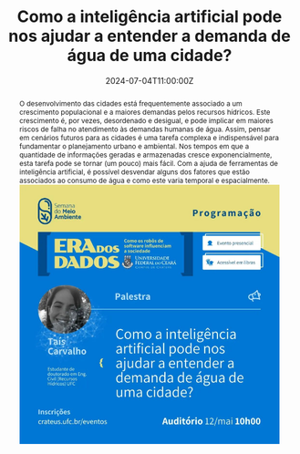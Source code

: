---
title: 'Como a inteligência artificial pode nos ajudar a entender a demanda de água de uma cidade?'

event: Semana do Meio Ambiente
event_url: https://sistemas.crateus.ufc.br/eventos/evento/250

location: Crateús, Brazil
address:
  country: Brazil

summary: 'O desenvolvimento das cidades está frequentemente associado a um crescimento populacional e a maiores demandas pelos recursos hídricos. Com a ajuda de ferramentas de inteligência artificial, é possível desvendar alguns dos fatores que estão associados ao consumo de água e como este varia temporal e espacialmente.'
abstract: 'O desenvolvimento das cidades está frequentemente associado a um crescimento populacional e a maiores demandas pelos recursos hídricos. Este crescimento é, por vezes, desordenado e desigual, e pode implicar em maiores riscos de falha no atendimento às demandas humanas de água. Assim, pensar em cenários futuros para as cidades é uma tarefa complexa e indispensável para fundamentar o planejamento urbano e ambiental. Nos tempos em que a quantidade de informações geradas e armazenadas cresce exponencialmente, esta tarefa pode se tornar (um pouco) mais fácil. Com a ajuda de ferramentas de inteligência artificial, é possível desvendar alguns dos fatores que estão associados ao consumo de água e como este varia temporal e espacialmente.
![Image alt](banner.png)'

# Talk start and end times.
#   End time can optionally be hidden by prefixing the line with `#`.
date: '2024-07-04T11:00:00Z'
date_end: '2024-07-04T12:00:00Z'
all_day: false

# Schedule page publish date (NOT talk date).
publishDate: '2017-01-01T00:00:00Z'

authors: []
tags: []

# Is this a featured talk? (true/false)
featured: false

image:
  caption: ''
  focal_point: Right

links:
#  - icon: twitter
#    icon_pack: fab
#    name: Follow
#    url: https://x.com/Sca_DS/status/1807730876656037993
#url_code: ''
#url_pdf: ''
url_slides: 'uploads/Talk_Aprendizado-maquina-demanda.pdf'
url_video: ''

# Markdown Slides (optional).
#   Associate this talk with Markdown slides.
#   Simply enter your slide deck's filename without extension.
#   E.g. `slides = "example-slides"` references `content/slides/example-slides.md`.
#   Otherwise, set `slides = ""`.
# slides: ""

# Projects (optional).
#   Associate this post with one or more of your projects.
#   Simply enter your project's folder or file name without extension.
#   E.g. `projects = ["internal-project"]` references `content/project/deep-learning/index.md`.
#   Otherwise, set `projects = []`.
#projects: 
#  - example
---